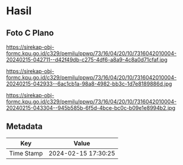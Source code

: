 # Hasil

## Foto C Plano

https://sirekap-obj-formc.kpu.go.id/c329/pemilu/ppwp/73/16/04/20/10/7316042010004-20240215-042711--d42f49db-c275-4df6-a8a9-4c8a0d71cfaf.jpg

https://sirekap-obj-formc.kpu.go.id/c329/pemilu/ppwp/73/16/04/20/10/7316042010004-20240215-042933--6ac1cb1a-98a8-4982-bb3c-1d7e8189886d.jpg

https://sirekap-obj-formc.kpu.go.id/c329/pemilu/ppwp/73/16/04/20/10/7316042010004-20240215-043304--945b585b-6f5d-4bce-bc0c-b09e1e8994b2.jpg


## Metadata

| Key        | Value               |
| ---------- | ------------------- |
| Time Stamp | 2024-02-15 17:30:25 |



